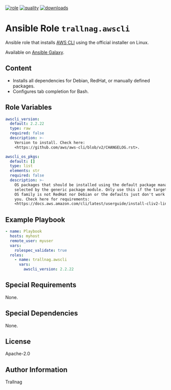 [![role](https://img.shields.io/ansible/role/55771)](https://galaxy.ansible.com/trallnag/awscli)
[![quality](https://img.shields.io/ansible/quality/55771)](https://galaxy.ansible.com/trallnag/awscli)
[![downloads](https://img.shields.io/ansible/role/d/55771?label=downloads)](https://galaxy.ansible.com/trallnag/awscli)

# Ansible Role `trallnag.awscli`

Ansible role that installs [AWS CLI][awscli] using the official installer on Linux.

[awscli]: https://docs.aws.amazon.com/cli/latest/userguide/install-cliv2-linux.html

Available on [Ansible Galaxy](https://galaxy.ansible.com/trallnag/awscli).

## Content

* Installs all dependencies for Debian, RedHat, or manually defined packages.
* Configures tab completion for Bash.

## Role Variables

```yaml
awscli_version:
  default: 2.2.22
  type: raw
  required: false
  description: >-
    Version to install. Check here:
    <https://github.com/aws/aws-cli/blob/v2/CHANGELOG.rst>.

awscli_os_pkgs:
  default: []
  type: list
  elements: str
  required: false
  description: >-
    OS packages that should be installed using the default package manager
    selected by the generic package module. Only use this if the targeted
    OS family is not RedHat nor Debian or the defaults just don't work for
    you. Check here for requirements:
    <https://docs.aws.amazon.com/cli/latest/userguide/install-cliv2-linux.html#cliv2-linux-install>.
```

## Example Playbook

```yaml
- name: Playbook
  hosts: myhost
  remote_user: myuser
  vars:
    rolespec_validate: true
  roles:
    - name: trallnag.awscli
      vars:
        awscli_version: 2.2.22
```

## Special Requirements

None.

## Special Dependencies

None.

## License

Apache-2.0

## Author Information

Trallnag
